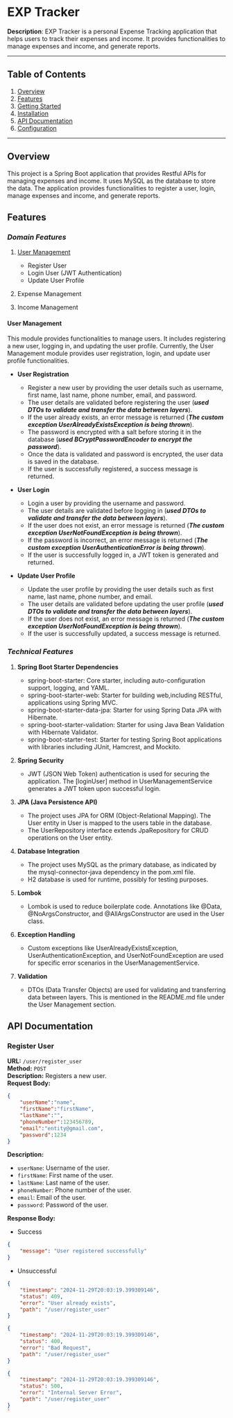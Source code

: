# EXP Tracker

**Description**: EXP Tracker is a personal Expense Tracking application that helps users to track their expenses and income. It provides functionalities to manage expenses and income, and generate reports.

---

## Table of Contents
1. [Overview](#overview)  
2. [Features](#features)  
3. [Getting Started](#getting-started)  
4. [Installation](#installation)  
5. [API Documentation](#api-documentation)  
6. [Configuration](#configuration)  

---

## Overview
This project is a Spring Boot application that provides Restful APIs for managing expenses and income. It uses MySQL as the database to store the data. The application provides functionalities to register a user, login, manage expenses and income, and generate reports.

## Features

### *Domain Features*

1. [User Management](#user-management)
     - Register User
     - Login User (JWT Authentication)
     - Update User Profile

2. Expense Management
3. Income Management

#### User Management
This module provides functionalities to manage users. It includes registering a new user, logging in, and updating the user profile. Currently, the User Management module provides user registration, login, and update user profile functionalities.

- **User Registration**
    - Register a new user by providing the user details such as username, first name, last name, phone number, email, and password.
    - The user details are validated before registering the user (***used DTOs to validate and transfer the data between layers***).
    - If the user already exists, an error message is returned (***The custom exception UserAlreadyExistsException is being thrown***).
    - The password is encrypted with a salt before storing it in the database (***used BCryptPasswordEncoder to encrypt the password***).
    - Once the data is validated and password is encrypted, the user data is saved in the database.
    - If the user is successfully registered, a success message is returned.

- **User Login**
    - Login a user by providing the username and password.
    - The user details are validated before logging in (***used DTOs to validate and transfer the data between layers***).
    - If the user does not exist, an error message is returned (***The custom exception UserNotFoundException is being thrown***).
    - If the password is incorrect, an error message is returned (***The custom exception UserAuthenticationError is being thrown***).
    - If the user is successfully logged in, a JWT token is generated and returned.

- **Update User Profile**
    - Update the user profile by providing the user details such as first name, last name, phone number, and email.
    - The user details are validated before updating the user profile (***used DTOs to validate and transfer the data between layers***).
    - If the user does not exist, an error message is returned (***The custom exception UserNotFoundException is being thrown***).
    - If the user is successfully updated, a success message is returned.


### *Technical Features*

1. **Spring Boot Starter Dependencies**
    - spring-boot-starter: Core starter, including auto-configuration support, logging, and YAML.
    - spring-boot-starter-web: Starter for building web,including RESTful, applications using Spring MVC.
    - spring-boot-starter-data-jpa: Starter for using Spring Data JPA with Hibernate.
    - spring-boot-starter-validation: Starter for using Java Bean Validation with Hibernate Validator.
    - spring-boot-starter-test: Starter for testing Spring Boot applications with libraries including JUnit, Hamcrest, and Mockito.
  
2. **Spring Security**
    - JWT (JSON Web Token) authentication is used for securing the application. The [loginUser] method in UserManagementService generates a JWT token upon successful login.

3. **JPA (Java Persistence API)**
    - The project uses JPA for ORM (Object-Relational Mapping). The User entity in User is mapped to the users table in the database.
    - The UserRepository interface extends JpaRepository for CRUD operations on the User entity.

4. **Database Integration**
    - The project uses MySQL as the primary database, as indicated by the mysql-connector-java dependency in the pom.xml file.
    - H2 database is used for runtime, possibly for testing purposes.

5. **Lombok**
    - Lombok is used to reduce boilerplate code. Annotations like @Data, @NoArgsConstructor, and @AllArgsConstructor are used in the User class.
  
6. **Exception Handling**
    - Custom exceptions like UserAlreadyExistsException, UserAuthenticationException, and UserNotFoundException are used for specific error scenarios in the UserManagementService.

7. **Validation**
    - DTOs (Data Transfer Objects) are used for validating and transferring data between layers. This is mentioned in the README.md file under the User Management section.

## API Documentation

### Register User
**URL:** `/user/register_user`  
**Method:** `POST`  
**Description:** Registers a new user.  
**Request Body:**
```json
{
    "userName":"name",
    "firstName":"firstName",
    "lastName":"",
    "phoneNumber":123456789,
    "email":"entity@gmail.com",
    "password":1234
}
```
**Description:**
- `userName`: Username of the user.
- `firstName`: First name of the user.
- `lastName`: Last name of the user.
- `phoneNumber`: Phone number of the user.
- `email`: Email of the user.
- `password`: Password of the user.
  
**Response Body:**
- Success
```json
{
    "message": "User registered successfully"
}
```
- Unsuccessful
```json
{
    "timestamp": "2024-11-29T20:03:19.399309146",
    "status": 409,
    "error": "User already exists",
    "path": "/user/register_user"
}
```
```json
{
    "timestamp": "2024-11-29T20:03:19.399309146",
    "status": 400,
    "error": "Bad Request",
    "path": "/user/register_user"
}
```
```json
{
    "timestamp": "2024-11-29T20:03:19.399309146",
    "status": 500,
    "error": "Internal Server Error",
    "path": "/user/register_user"
}
`

